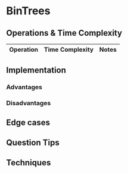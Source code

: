 # BinTrees

## Operations & Time Complexity

| Operation | Time Complexity | Notes |
| ----------|-----------------|-------| 

## Implementation

### Advantages

### Disadvantages

## Edge cases

## Question Tips

## Techniques
